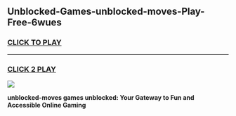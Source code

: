 
## Unblocked-Games-unblocked-moves-Play-Free-6wues
<h3>
<a href="https://premium76.site?title=unblocked-moves&ref=23A">CLICK TO PLAY</a></h3>
<hr>

<h3>
<a href="https://premium76.site?title=unblocked-moves&ref=23A">CLICK 2 PLAY</a>
  
</h3>

<a href="https://premium76.site?title=unblocked-moves&ref=23A"><img src="https://clearcache.store/games.png"></a>


**unblocked-moves games unblocked: Your Gateway to Fun and Accessible Online Gaming**
